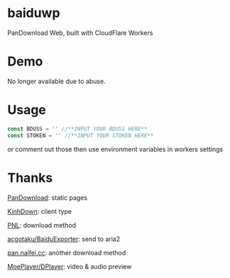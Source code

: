 # baiduwp

PanDownload Web, built with CloudFlare Workers

# Demo

No longer available due to abuse.

# Usage

```javascript
const BDUSS = '' //**INPUT YOUR BDUSS HERE**
const STOKEN = '' //**INPUT YOUR STOKEN HERE**
```

or comment out those then use environment variables in workers settings

# Thanks

[PanDownload](https://pandownload.com): static pages

[KinhDown](https://t.me/kinhdown): client type

[PNL](https://www.lanzous.com/u/pnl): download method

[acgotaku/BaiduExporter](https://github.com/acgotaku/BaiduExporter): send to aria2

[pan.naifei.cc](https://pan.naifei.cc/new/): another download method

[MoePlayer/DPlayer](https://github.com/MoePlayer/DPlayer): video & audio preview
